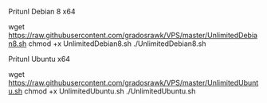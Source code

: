 Pritunl Debian 8 x64

wget https://raw.githubusercontent.com/gradosrawk/VPS/master/UnlimitedDebian8.sh
chmod +x UnlimitedDebian8.sh
./UnlimitedDebian8.sh

Pritunl Ubuntu x64

wget https://raw.githubusercontent.com/gradosrawk/VPS/master/UnlimitedUbuntu.sh
chmod +x UnlimitedUbuntu.sh
./UnlimitedUbuntu.sh
